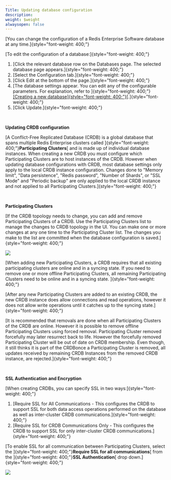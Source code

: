 ```yaml
---
Title: Updating database configuration
description: 
weight: $weight
alwaysopen: false
---
```

[You can change the configuration of a Redis Enterprise Software
database at any time.]{style="font-weight: 400;"}

[To edit the configuration of a database:]{style="font-weight: 400;"}

1.  [Click the relevant database row on the Databases page. The selected
    database page appears.]{style="font-weight: 400;"}
2.  [Select the Configuration tab.]{style="font-weight: 400;"}
3.  [Click Edit at the bottom of the page.]{style="font-weight: 400;"}
4.  [The database settings appear. You can edit any of the configurable
    parameters. For explanation, refer to
    ]{style="font-weight: 400;"}[[Creating a new
    database]{style="font-weight: 400;"}](/redis-enterprise-documentation/administering/database-operations/creating-database/)[.]{style="font-weight: 400;"}
5.  [Click Update.]{style="font-weight: 400;"}

 

**Updating CRDB configuration**

[A Conflict-Free Replicated Database (CRDB) is a global database that
spans multiple Redis Enterprise clusters called
]{style="font-weight: 400;"}**Participating Clusters**[ and is made up
of individual database instances. When creating a new CRDB you must
configure which Participating Clusters are to host instances of the
CRDB. However when updating database configurations with CRDB, most
database settings only apply to the local CRDB instance configuration.
Changes done to "Memory limit", "Data persistence", "Redis password",
"Number of Shards", or "SSL Mode" and "Periodic backup" are only applied
to the local CRDB instance and not applied to all Participating
Clusters.]{style="font-weight: 400;"}

 

**Participating Clusters**

[If the CRDB topology needs to change, you can add and remove
Participating Clusters of a CRDB. Use the Participating Clusters list to
manage the changes to CRDB topology in the UI. You can make one or more
changes at any one time to the Participating Cluster list. The changes
you make to the list are committed when the database configuration is
saved.]{style="font-weight: 400;"}

![](/images/rs/pasted-image-0-1.png?width=1534&height=233)

[When adding new Participating Clusters, a CRDB requires that all
existing participating clusters are online and in a syncing state. If
you need to remove one or more offline Participating Clusters, all
remaining Participating Clusters need to be online and in a syncing
state. ]{style="font-weight: 400;"}

[After any new Participating Clusters are added to an existing CRDB, the
new CRDB instance does allow connections and read operations, however it
does not allow write operations until it catches up to the syncing
state.]{style="font-weight: 400;"}

[It is recommended that removals are done when all Participating
Clusters of the CRDB are online. However it is possible to remove
offline Participating Clusters using forced removal. Participating
Cluster removed forcefully may later resurrect back to life. However the
forcefully removed Participating Cluster will be out of date on CRDB
membership. Even though, it still thinks it is part of the CRDBonce a
Participating Cluster is removed, all updates received by remaining CRDB
Instances from the removed CRDB instance, are
rejected.]{style="font-weight: 400;"}

 

**SSL Authentication and Encryption**

[When creating CRDBs, you can specify SSL in two
ways:]{style="font-weight: 400;"}

1.  [Require SSL for All Communications - This configures the CRDB to
    support SSL for both data access operations performed on the
    database as well as inter-cluster CRDB
    communications.]{style="font-weight: 400;"}
2.  [Require SSL for CRDB Communications Only - This configures the
    CRDB to support SSL for only inter-cluster CRDB
    communications.]{style="font-weight: 400;"}

[To enable SSL for all communication between Participating Clusters,
select the ]{style="font-weight: 400;"}**Require SSL for all
communications**[ from the ]{style="font-weight: 400;"}**SSL
Authentication**[ drop down.]{style="font-weight: 400;"}

![](/images/rs/pasted-image-SSL.png?width=1080&height=1221)

 
